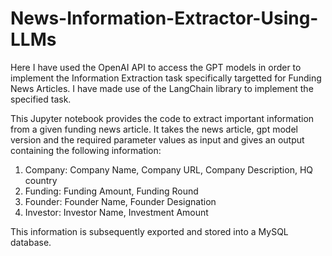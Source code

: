 # News-Information-Extractor-Using-LLMs

Here I have used the OpenAI API to access the GPT models in order to implement the Information Extraction task specifically targetted for Funding News Articles. I have made use of the LangChain library to implement the specified task.

This Jupyter notebook provides the code to extract important information from a given funding news article. It takes the news article, gpt model version and the required parameter values as input and gives an output containing the following information:
1. Company: Company Name, Company URL, Company Description, HQ country
2. Funding: Funding Amount, Funding Round
3. Founder: Founder Name, Founder Designation
4. Investor: Investor Name, Investment Amount

This information is subsequently exported and stored into a MySQL database. 
